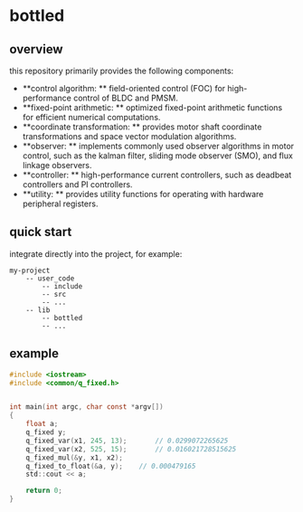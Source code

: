 # bottled

## overview

this repository primarily provides the following components:

- **control algorithm: ** field-oriented control (FOC) for high-performance control of BLDC and PMSM.
- **fixed-point arithmetic: ** optimized fixed-point arithmetic functions for efficient numerical computations.
- **coordinate transformation: ** provides motor shaft coordinate transformations and space vector modulation algorithms.
- **observer: ** implements commonly used observer algorithms in motor control, such as  the kalman filter, sliding mode observer (SMO), and flux linkage  observers.
- **controller: ** high-performance current controllers, such as deadbeat controllers and PI controllers.
- **utility: ** provides utility functions for operating with hardware peripheral registers.

## quick start

integrate directly into the project, for example:
```
my-project
    -- user_code
        -- include
        -- src
        -- ...
    -- lib
        -- bottled
        -- ...
```

## example

```C
#include <iostream>
#include <common/q_fixed.h>


int main(int argc, char const *argv[])
{
    float a;
    q_fixed y;
    q_fixed_var(x1, 245, 13);       // 0.0299072265625
    q_fixed_var(x2, 525, 15);       // 0.016021728515625
    q_fixed_mul(&y, x1, x2);    
    q_fixed_to_float(&a, y);    // 0.000479165
    std::cout << a;

    return 0;
}
```
